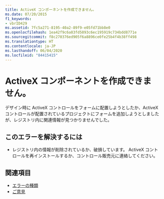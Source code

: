 ```yaml
---
title: ActiveX コンポーネントを作成できません。
ms.date: 07/20/2015
f1_keywords:
- vbrID429
ms.assetid: 7fc5a271-8195-40a2-89f9-e05fd71bb8e0
ms.openlocfilehash: 1ea42f9c6a83fd5893c6ec195919c734bdd8771e
ms.sourcegitcommit: f8c270376ed905f6a8896ce0fe25b4f4b38ff498
ms.translationtype: HT
ms.contentlocale: ja-JP
ms.lasthandoff: 06/04/2020
ms.locfileid: "84415415"
---
```

# <a name="cannot-create-activex-component"></a>ActiveX コンポーネントを作成できません。
デザイン時に ActiveX コントロールをフォームに配置しようとしたか、ActiveX コントロールが配置されているプロジェクトにフォームを追加しようとしましたが、レジストリ内に関連情報が見つかりませんでした。  
  
## <a name="to-correct-this-error"></a>このエラーを解決するには  
  
- レジストリ内の情報が削除されているか、破損しています。 ActiveX コントロールを再インストールするか、コントロール販売元に連絡してください。  
  
## <a name="see-also"></a>関連項目

- [エラーの種類](../../programming-guide/language-features/error-types.md)
- [ご意見](/visualstudio/ide/feedback-options)
